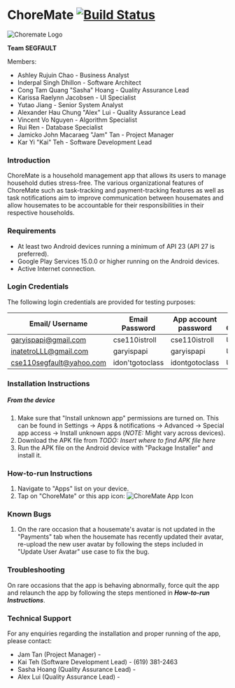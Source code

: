 # ChoreMate [![Build Status](https://travis-ci.com/karyiteh/ChoreMate.svg?token=YbEgce3bxeSS4LFDwdwp&branch=master)](https://travis-ci.com/karyiteh/ChoreMate)

![Choremate Logo](http://gdurl.com/A7D3t)

**Team SEGFAULT**

Members:
- Ashley Rujuin Chao - Business Analyst
- Inderpal Singh Dhillon - Software Architect
- Cong Tam Quang "Sasha" Hoang - Quality Assurance Lead    
- Karissa Raelynn Jacobsen - UI Specialist
- Yutao Jiang - Senior System Analyst
- Alexander Hau Chung "Alex" Lui - Quality Assurance Lead
- Vincent Vo Nguyen - Algorithm Specialist
- Rui Ren - Database Specialist
- Jamicko John Macaraeg "Jam" Tan - Project Manager
- Kar Yi "Kai" Teh - Software Development Lead


### Introduction
ChoreMate is a household management app that allows its users to manage household duties stress-free.
The various organizational features of ChoreMate such as task-tracking and payment-tracking features
as well as task notifications aim to improve communication between housemates and allow housemates 
to be accountable for their responsibilities in their respective households.

### Requirements
- At least two Android devices running a minimum of API 23 (API 27 is preferred).
- Google Play Services 15.0.0 or higher running on the Android devices.
- Active Internet connection.

### Login Credentials
The following login credentials are provided for testing purposes:

Email/ Username | Email Password | App account password | Use Cases 
----------------|----------------|----------------------|----------- 
garyispapi@gmail.com|cse110istroll|cse110istroll| UC
inatetroLLL@gmail.com|garyispapi|garyispapi|UC
cse110segfault@yahoo.com|idon'tgotoclass|idontgotoclass| UC

### Installation Instructions
##### From the device
1. Make sure that "Install unknown app" permissions are turned on. This can be found in Settings ->
    Apps & notifications -> Advanced -> Special app access -> Install unknown apps 
    (*NOTE:* Might vary across devices).
2. Download the APK file from *TODO: Insert where to find APK file here*
3. Run the APK file on the Android device with "Package Installer" and install it.

### How-to-run Instructions
1. Navigate to "Apps" list on your device.
2. Tap on "ChoreMate" or this app icon:
    ![ChoreMate App Icon](http://gdurl.com/4FV5)

### Known Bugs
1. On the rare occasion that a housemate's avatar is not updated in the "Payments" tab when the 
    housemate has recently updated their avatar, re-upload the new user avatar by following the steps 
    included in "Update User Avatar" use case to fix the bug.

### Troubleshooting
On rare occasions that the app is behaving abnormally, force quit the app and relaunch the app by 
following the steps mentioned in ***How-to-run Instructions***.

### Technical Support
For any enquiries regarding the installation and proper running of the app, please contact:
- Jam Tan (Project Manager) - 
- Kai Teh (Software Development Lead) - (619) 381-2463
- Sasha Hoang (Quality Assurance Lead) - 
- Alex Lui (Quality Assurance Lead) - 
